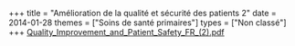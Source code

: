 +++
title = "Amélioration de la qualité et sécurité des patients 2"
date = 2014-01-28
themes = ["Soins de santé primaires"]
types = ["Non classé"]
+++
[Quality_Improvement_and_Patient_Safety_FR_(2).pdf](/files/Quality_Improvement_and_Patient_Safety_FR_(2).pdf)
